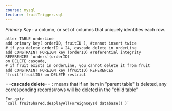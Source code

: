 ```yaml
---
course: mysql
lecture: fruitTrigger.sql
---
```



*Primary Key* : a column, or set of columns that uniquely identifies each row.

```mysql
alter TABLE orderLine
add primary key( orderID, fruitID ), #cannot insert twice
# if you delete orderID = 24, cascade delete in orderLine
add CONSTRAINT FOREIGN key (orderID) #referential integrity
REFERENCES `orders`(orderID)
on DELETE cascade, 
# if fruit exists in orderLine, you cannot delete it from fruit
add CONSTRAINT FOREIGN key (fruitID) REFERENCES
`fruit`(fruitID) on DELETE restrict
```

==**cascade delete**== : means that if an item in "parent table" is deleted, any corresponding records/rows will be deleted in the "child table"

```ad-note
For quiz
`call fruitShared.desplayAllForeignKeys( database() )`
```


